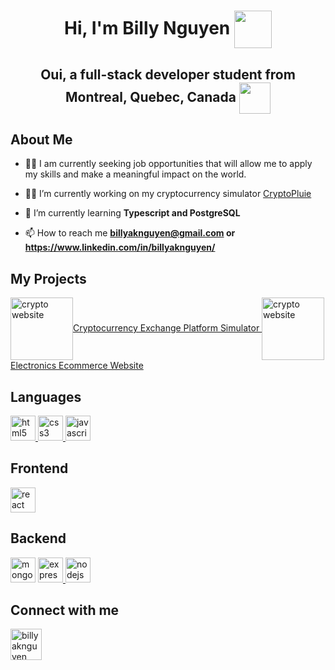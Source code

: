 <h1 align="center">Hi, I'm Billy Nguyen <img align="center" src="https://www.svgrepo.com/show/420329/anime-away-face.svg" width= "60" height= "60" style="vertical-align: middle"/></h1>
<h2 align="center"> Oui, a full-stack developer student from Montreal, Quebec, Canada <img align="center" src="https://www.svgrepo.com/show/237219/canada.svg" width= "50" height ="50" style="vertical-align: middle" /></h2>

<h2 align="left">About Me </h2>

- 👨‍💼 I am currently seeking job opportunities that will allow me to apply my skills and make a meaningful impact on the world.

- 👨‍💻 I’m currently working on my cryptocurrency simulator [CryptoPluie](https://cryptopluie.onrender.com/)

- 🤔 I’m currently learning **Typescript and PostgreSQL**

- 📫 How to reach me **billyaknguyen@gmail.com or https://www.linkedin.com/in/billyaknguyen/**

<h2 align="left">My Projects</h2>
<p align="left"> 
<a href="https://github.com/billyaknguyen/CryptoPluie" target="blank"> <img align="center" src="https://media.discordapp.net/attachments/899929905318486046/1094149965976174672/CryptoPluie_Billy_Nguyen_Logo.png?width=871&height=871" alt="crypto website" height="100" width= "100">Cryptocurrency Exchange Platform Simulator</img> </a>
<a href="https://github.com/billyaknguyen/Ecommerce-Project" target="blank"> <img align="center" src="https://cdn.discordapp.com/attachments/899929905318486046/1110477371687059486/EM.png" alt="crypto website" height="100" width= "100">Electronics Ecommerce Website</img> </a>
</p>

<h2 align="left">Languages</h2>
<p align="left">
<a href="https://html.spec.whatwg.org/" target="_blank" rel="noreferrer"> <img src="https://www.svgrepo.com/show/452228/html-5.svg" alt="html5" width="40" height="40"/> </a> 
<a href="https://www.w3schools.com/css/" target="_blank" rel="noreferrer"> <img src="https://www.svgrepo.com/show/452185/css-3.svg" alt="css3" width="40" height="40"/> </a> 
<a href="https://developer.mozilla.org/en-US/docs/Web/JavaScript" target="_blank" rel="noreferrer"> <img src="https://www.svgrepo.com/show/349419/javascript.svg" alt="javascript" width="40" height="40"/> </a>
</p>


<h2 align="left">Frontend</h2>
<p align="left"> 
<a href="https://reactjs.org/" target="_blank" rel="noreferrer"> <img src="https://www.svgrepo.com/show/354259/react.svg" alt="react" width="40" height="40"/> </a>
</p>

<h2 align="left">Backend</h2>
<p align="left"> 
<a href="https://www.mongodb.com/" target="_blank" rel="noreferrer"> <img src="https://www.svgrepo.com/show/331488/mongodb.svg" alt="mongodb" width="40" height="40"/></a>
 <a href="https://expressjs.com" target="_blank" rel="noreferrer"> <img src="https://skillicons.dev/icons?i=express" alt="express" width="40" height="40"/> </a>
<a href="https://nodejs.org" target="_blank" rel="noreferrer"> <img src="https://www.svgrepo.com/show/452075/node-js.svg" alt="nodejs" width="40" height="40"/> </a> 
</p>
<h2 align="left">Connect with me</h2>
<p align="left">
<a href="https://linkedin.com/in/billyaknguyen" target="blank"><img align="center" src="https://www.svgrepo.com/show/448234/linkedin.svg" alt="billyaknguyen" height="50" width="50" /></a>
</p>
